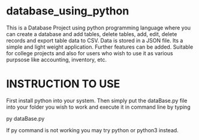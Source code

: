# database_using_python
 
This is a Database Project using python programming language where you can create a database and add tables, delete tables, add, edit, delete records and export table data to CSV.
Data is stored in a JSON file. 
Its a simple and light weight application.
Further features can be added.
Suitable for college projects and also for users who wish to use it as various purpsose like accounting, inventory, etc.

INSTRUCTION TO USE
==================
First install python into your system. Then simply put the dataBase.py file into your folder you wish to work and execute it in command line by typing

py dataBase.py

If py command is not working you may try python or python3 instead.
